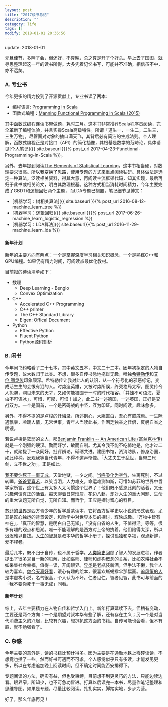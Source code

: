 ```yaml
---
layout: post
title: "2017读书总结"
description: ""
category: life
tags: []
modify: 2018-01-01 20:36:56
---
```


update: 2018-01-01


元旦佳节，多睡了会，但还好，不算晚，总之算是开了个好头。早上去了国图，就寻思整理起这一年的读书所得。大多凭着记忆书写，可能并不准确，相信虽不中，亦不远矣。


### A. 专业书

今年更多的精力投到了开源贡献上，专业书读了两本:

+ 编程语言: [Programming in Scala](https://book.douban.com/subject/6050104/)
+ 函数式编程：[Manning Functional Programming in Scala (2015)](https://book.douban.com/subject/20488750/)

其中函数式编程连读书带做题，耗时三月。这本书非常推荐Scala程序员阅读，完全革新了编程体验，并且实操Scala高级特性。所谓「道生一，一生二，二生三，三生万物」，尽管面对对象的抽口满天飞，其背后必有简洁的生成法则。个人理解，函数式编程正是对接口（API）的简化抽像，其根基是数学的范畴论，具体请见[个人笔记]({{ site.baseurl }}{% post_url 2017-04-23-Functional-Programming-in-Scala %})。

另外，去年提到阅读[The Elements of Statistical Learning](https://book.douban.com/subject/3294335/)，这本书相当硬，对数理要求很高。所以我变换了思路，使用专题的方式来重点阅读钻研。具体做法是选定一种算法，泛读相关资料，得其大意，再阅读主流框架代码，知其实现，最后再归于此书或相关论文，明白其数理根基。这种方式相当消耗时间精力，今年主要完成了GBDT和逻辑回归两个主题，而LDA专题已搁置，笔记细节见博文：

+ [机器学习：树相关算法]({{ site.baseurl }}{% post_url 2016-08-12-machine_learn_tree %})
+ [机器学习：逻辑回归]({{ site.baseurl }}{% post_url 2017-06-26-machine_learn_logistic_regression %})
+ [机器学习：LDA算法]({{ site.baseurl}}{% post_url 2016-11-29-machine_learn_lda %})


#### 新年计划

新年的主要方向有两点：一个是掌握深度学习相关知识概念，一个是熟练C++和GPU编程。如果仍有精力时间，可阅读点最优化教材。

目前拟的待读清单如下：

+ 数理
  - Deep Learning - Bengio
  - Convex Optimization
+ C++
  - Accelerated C++ Programming
  - C++ primer
  - The C++ Standard Library
  - Eigen: Offical Document
+ Python
  - Effective Python
  - Fluent Python
  - Python源码剖析


### B. 闲书

今年闲书约略看了二十七本，其中英文五本，中文二十二本。因年初拟定的人物自传专题，故大数归于此类。不想，很多自传书恁地拖沓无趣，唯独[希特勒传](https://book.douban.com/subject/26805257/)和[艾伦.图灵传](https://book.douban.com/subject/10522003/)印象颇深。希特勒传让我对此人的认识，从一个符号化的邪恶标记，变成活生生的会恨有泪的人。时势造英雄，又被时势所误，终究格局太窄。图灵传令人扼腕，洞见未来的天才，又如何能被囿于一时的时代相容。「井蛙不可语海，夏虫不可语冰」，可惜，可叹，可恨！加之，此二书一述德国，一述英国，正好是交战双方。一个是国首，一个是密码战的中坚，互为印证。同时阅读，趣味愈多。

另外，不得不提的是卢梭的[忏悔录](https://book.douban.com/subject/1048173/)，所述剖心，大胆直白，吾心有戚戚焉。一生际遇飘零，冷暖人情，无常世事，青年人当读此书，作困乏独亲之佳侣，反躬自省之明镜。

若说卢梭是软弱的文人，那[Benjamin Franklin -- An American Life (富兰克林传)](https://book.douban.com/subject/1365773/)就是一个刚强的硬汉。勤而好学，敏而自制。尤其令我不能不吃惊地是，他才过二十，就聚拢了一众同好，批评辨论，砥砺共进。建图书馆，资消防队，修身治国，如此种种。反观我等当代青年，不得不道声惭愧。「大丈夫生于乱世，当带三尺剑，立不世之功」，正是如此。

[我不要你死于一事无成](https://book.douban.com/subject/10598170/)，天堂地狱，一夕之间。[当呼吸化为空气](https://book.douban.com/subject/26896859/)，生离死别，不过转瞬。[爸爸爱喜禾](https://book.douban.com/subject/10743132/)，以笑当泪，人力难支。命运难测如斯，可惜如苏菲的世界中哲学家所言，这个世上有太多人太习惯这个世界了！他们既不感恩此刻的活着，又无兴趣何谓真正的活着。每天聊着日常琐屑，花边八卦，却对人生的重大问题、生命的重大议题无所自觉，无所自知。而哲学，正应是探讨留心的科目。

[苏菲的世界](https://book.douban.com/subject/2284311/)是西方青少年的哲学启蒙读本，它将西方哲学史以小说的形式表现，尤其是匠心独运的背景设定，和哲学中对世界本质的探讨，辉映成趣。「万物中皆有神在」，「真正的智慧，是明白自己无知」，「没有自省的人生，不值得活」等等，很多有趣的观点和思潮。唯一不能理解的是西方对上帝的执着，他们陷得太深，所以迟迟难以自拔。[人生的智慧](https://book.douban.com/subject/3261600/)是叔本华的哲学小册子，探讨孤独和幸福，观点新鲜，爱不释卷。

最后几本，既不归于自传，也不属于哲学。[人类简史](https://book.douban.com/subject/25985021/)回顾了智人的发展进程，作者提出了很多耳目一新的见解，比如巫师、律师和虚构概念的关系，比如农耕社会不如采集社会幸福，值得一读，开阔眼界。[异类](https://book.douban.com/subject/25863621/)是老瓶装新酒，但手法不懒，我个人较为喜欢。[你今天真好看](https://book.douban.com/subject/26602392/)，暖心有趣的绘本，很喜欢蜥蜴撑伞那幅画。[追风筝的人](https://book.douban.com/subject/1770782/)是本虚构小说，名气很高，个人认为不坏。仁者见仁，智者见智，此书可与前面的「我不要你死于一事无成」同看。


#### 新年计划

综上，去年主要精力在人物自传和哲学入门上。新年打算延续下去，但稍有变动，主要还是两个方向：一个是期望对叔本华有些了解，还有存在主义；另一个是对当代消费主义的兴起，比较有兴趣，想扒扒这方面的书籍。自传可能也会看，但不有趣，就不勉强看了。


### C. 杂感

今年主要的意外是，读的书籍比预计得多。因为主要是在通勤地铁上零碎读读，不想竟也攒了一些。然而好书可遇而不可求，个人感觉似乎只有多读，才能发见更多，所以在考虑追加晚上阅读时间，但不确定时间能否安排得下。

专题阅读的方法，确实有益，但也受束缚，目前想不到更灵巧的方法，只能边读边看。眼界窄，所知少，也不可急功冒进。打算以后读完一本书，尽量作笔记整理和思维导图。如果是专题，尽量比较阅读。扎扎实实，脚踏实地，步步为营。

好了，那么年底再见！
